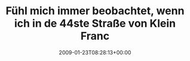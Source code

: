 ---
retweeted: false
source: <a href="http://twitter.com" rel="nofollow">Twitter Web Client</a>
entities:
  hashtags:
  - text: insider
    indices:
    - '86'
    - '94'
  symbols: []
  user_mentions: []
  urls: []
display_text_range:
- '0'
- '94'
favorite_count: '0'
id_str: '1141477580'
truncated: false
retweet_count: '0'
id: '1141477580'
created_at: Fri Jan 23 08:28:13 +0000 2009
favorited: false
full_text: 'Fühl mich immer beobachtet, wenn ich in de 44ste Straße von Klein Francisco
  einbiege. #insider'
lang: de
tags:
- insider
- pesos/twitter
date: '2009-01-23T08:28:13+00:00'
src: https://twitter.com/bascht/status/1141477580
original_url: https://twitter.com/bascht/status/1141477580
type: twitter_tweet
text: 'Fühl mich immer beobachtet, wenn ich in de 44ste Straße von Klein Francisco
  einbiege. #insider'
title: Fühl mich immer beobachtet, wenn ich in de 44ste Straße von Klein Franc

---